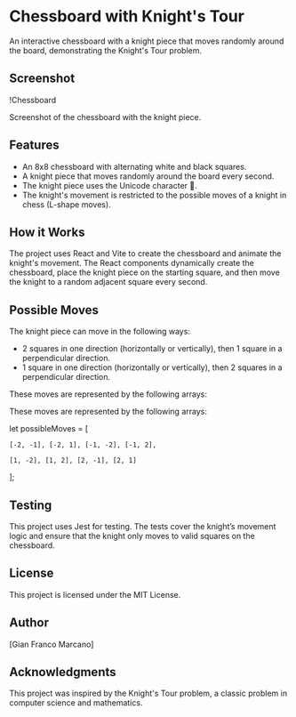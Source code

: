 # Chessboard with Knight's Tour

An interactive chessboard with a knight piece that moves randomly around the board, demonstrating the Knight's Tour problem.

## Screenshot

!Chessboard

Screenshot of the chessboard with the knight piece.

## Features

- An 8x8 chessboard with alternating white and black squares.
- A knight piece that moves randomly around the board every second.
- The knight piece uses the Unicode character 🐎.
- The knight's movement is restricted to the possible moves of a knight in chess (L-shape moves).

## How it Works

The project uses React and Vite to create the chessboard and animate the knight's movement. The React components dynamically create the chessboard, place the knight piece on the starting square, and then move the knight to a random adjacent square every second.

## Possible Moves

The knight piece can move in the following ways:

- 2 squares in one direction (horizontally or vertically), then 1 square in a perpendicular direction.
- 1 square in one direction (horizontally or vertically), then 2 squares in a perpendicular direction.

These moves are represented by the following arrays:

These moves are represented by the following arrays:

let possibleMoves = [

    [-2, -1], [-2, 1], [-1, -2], [-1, 2],

    [1, -2], [1, 2], [2, -1], [2, 1]

];

## Testing

This project uses Jest for testing. The tests cover the knight’s movement logic and ensure that the knight only moves to valid squares on the chessboard.

## License

This project is licensed under the MIT License.

## Author

[Gian Franco Marcano]

## Acknowledgments

This project was inspired by the Knight's Tour problem, a classic problem in computer science and mathematics.
